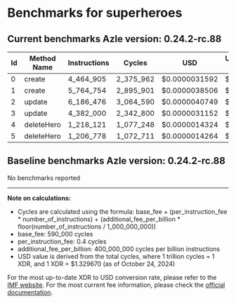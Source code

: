 # Benchmarks for superheroes

## Current benchmarks Azle version: 0.24.2-rc.88

| Id  | Method Name | Instructions | Cycles    | USD           | USD/Million Calls |
| --- | ----------- | ------------ | --------- | ------------- | ----------------- |
| 0   | create      | 4_464_905    | 2_375_962 | $0.0000031592 | $3.15             |
| 1   | create      | 5_764_754    | 2_895_901 | $0.0000038506 | $3.85             |
| 2   | update      | 6_186_476    | 3_064_590 | $0.0000040749 | $4.07             |
| 3   | update      | 4_382_000    | 2_342_800 | $0.0000031152 | $3.11             |
| 4   | deleteHero  | 1_218_121    | 1_077_248 | $0.0000014324 | $1.43             |
| 5   | deleteHero  | 1_206_778    | 1_072_711 | $0.0000014264 | $1.42             |

## Baseline benchmarks Azle version: 0.24.2-rc.88

No benchmarks reported

---

**Note on calculations:**

-   Cycles are calculated using the formula: base_fee + (per_instruction_fee \* number_of_instructions) + (additional_fee_per_billion \* floor(number_of_instructions / 1_000_000_000))
-   base_fee: 590_000 cycles
-   per_instruction_fee: 0.4 cycles
-   additional_fee_per_billion: 400_000_000 cycles per billion instructions
-   USD value is derived from the total cycles, where 1 trillion cycles = 1 XDR, and 1 XDR = $1.329670 (as of October 24, 2024)

For the most up-to-date XDR to USD conversion rate, please refer to the [IMF website](https://www.imf.org/external/np/fin/data/rms_sdrv.aspx).
For the most current fee information, please check the [official documentation](https://internetcomputer.org/docs/current/developer-docs/gas-cost#execution).
